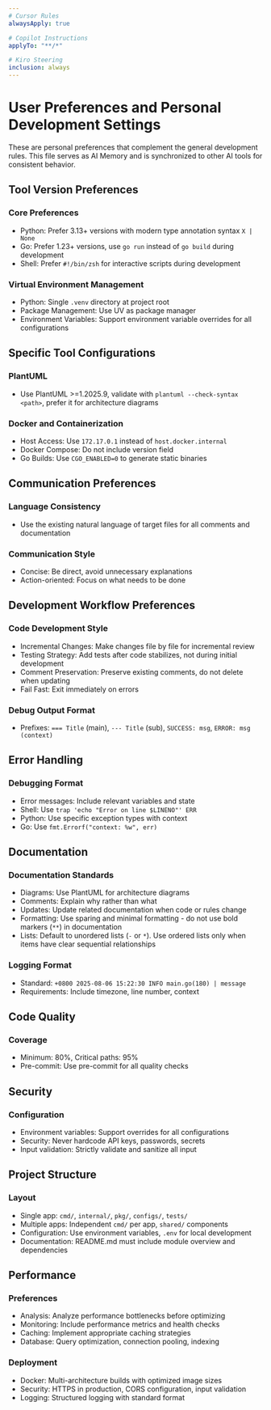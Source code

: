 ```yaml
---
# Cursor Rules
alwaysApply: true

# Copilot Instructions
applyTo: "**/*"

# Kiro Steering
inclusion: always
---
```


# User Preferences and Personal Development Settings

These are personal preferences that complement the general development rules. This file serves as AI Memory and is synchronized to other AI tools for consistent behavior.

## Tool Version Preferences

### Core Preferences
- Python: Prefer 3.13+ versions with modern type annotation syntax `X | None`
- Go: Prefer 1.23+ versions, use `go run` instead of `go build` during development
- Shell: Prefer `#!/bin/zsh` for interactive scripts during development

### Virtual Environment Management
- Python: Single `.venv` directory at project root
- Package Management: Use UV as package manager
- Environment Variables: Support environment variable overrides for all configurations

## Specific Tool Configurations

### PlantUML
- Use PlantUML >=1.2025.9, validate with `plantuml --check-syntax <path>`, prefer it for architecture diagrams

### Docker and Containerization
- Host Access: Use `172.17.0.1` instead of `host.docker.internal`
- Docker Compose: Do not include version field
- Go Builds: Use `CGO_ENABLED=0` to generate static binaries

## Communication Preferences

### Language Consistency
- Use the existing natural language of target files for all comments and documentation

### Communication Style
- Concise: Be direct, avoid unnecessary explanations
- Action-oriented: Focus on what needs to be done

## Development Workflow Preferences

### Code Development Style
- Incremental Changes: Make changes file by file for incremental review
- Testing Strategy: Add tests after code stabilizes, not during initial development
- Comment Preservation: Preserve existing comments, do not delete when updating
- Fail Fast: Exit immediately on errors

### Debug Output Format
- Prefixes: `=== Title` (main), `--- Title` (sub), `SUCCESS: msg`, `ERROR: msg (context)`

## Error Handling

### Debugging Format
- Error messages: Include relevant variables and state
- Shell: Use `trap 'echo "Error on line $LINENO"' ERR`
- Python: Use specific exception types with context
- Go: Use `fmt.Errorf("context: %w", err)`

## Documentation

### Documentation Standards
- Diagrams: Use PlantUML for architecture diagrams
- Comments: Explain why rather than what
- Updates: Update related documentation when code or rules change
- Formatting: Use sparing and minimal formatting - do not use bold markers (`**`) in documentation
- Lists: Default to unordered lists (`-` or `*`). Use ordered lists only when items have clear sequential relationships

### Logging Format
- Standard: `+0800 2025-08-06 15:22:30 INFO main.go(180) | message`
- Requirements: Include timezone, line number, context

## Code Quality

### Coverage
- Minimum: 80%, Critical paths: 95%
- Pre-commit: Use pre-commit for all quality checks

## Security

### Configuration
- Environment variables: Support overrides for all configurations
- Security: Never hardcode API keys, passwords, secrets
- Input validation: Strictly validate and sanitize all input

## Project Structure

### Layout
- Single app: `cmd/`, `internal/`, `pkg/`, `configs/`, `tests/`
- Multiple apps: Independent `cmd/` per app, `shared/` components
- Configuration: Use environment variables, `.env` for local development
- Documentation: README.md must include module overview and dependencies

## Performance

### Preferences
- Analysis: Analyze performance bottlenecks before optimizing
- Monitoring: Include performance metrics and health checks
- Caching: Implement appropriate caching strategies
- Database: Query optimization, connection pooling, indexing

### Deployment
- Docker: Multi-architecture builds with optimized image sizes
- Security: HTTPS in production, CORS configuration, input validation
- Logging: Structured logging with standard format
